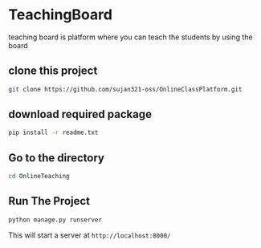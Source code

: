 # TeachingBoard
teaching board is platform where you can teach the students by using the board 


## clone this project 
```bash
git clone https://github.com/sujan321-oss/OnlineClassPlatform.git

```

## download required package
```bash
pip install -r readme.txt

```


## Go to the directory
```bash
cd OnlineTeaching

```

## Run The Project
```bash
python manage.py runserver
```
This will start a server at `http://localhost:8000/`




